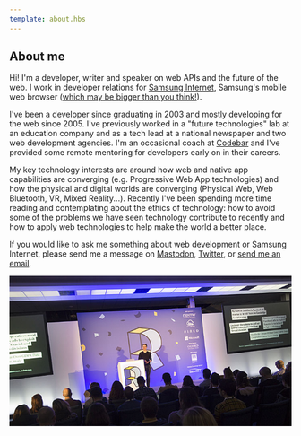 ```yaml
---
template: about.hbs
---
```


## About me

Hi! I'm a developer, writer and speaker on web APIs and the future of the web. I work in developer relations for 
[Samsung Internet](https://samsunginter.net), Samsung's mobile web browser ([which may be bigger than 
you think!](https://medium.com/samsung-internet-dev/think-you-know-the-top-web-browsers-458a0a070175)).

I've been a developer since graduating in 2003 and mostly developing for the web since 2005. I've previously worked in
a "future technologies" lab at an education company and as a tech lead at a national newspaper and two web development
agencies. I'm an occasional coach at [Codebar](https://codebar.io/) and I've provided some remote mentoring for 
developers early on in their careers.

My key technology interests are around how web and native app capabilities are converging (e.g. Progressive Web App technologies) 
and how the physical and digital worlds are converging (Physical Web, Web Bluetooth, VR, Mixed Reality...). Recently I've 
been spending more time reading and contemplating about the ethics of technology: how to avoid some of the problems we 
have seen technology contribute to recently and how to apply web technologies to help make the world a better place.

If you would like to ask me something about web development or Samsung Internet, please send me a message on 
[Mastodon](https://toot.cafe/@peter), [Twitter](https://twitter.com/poshaughnessy), or [send me an email](mailto:peter.oshaughnessy@gmail.com).

![Peter speaking at RenderConf 2018](/images/pages/about/peter-renderconf-2018.jpg)
